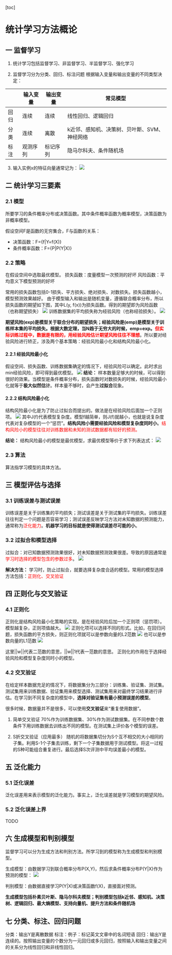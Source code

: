 [toc]

# 统计学习方法概论

## 一 监督学习

1. 统计学习包括监督学习、非监督学习、半监督学习、强化学习

2. 监督学习分为分类、回归、标注问题
根据输入变量和输出变量的不同类型决定：

||输入变量|输出变量|常见模型|
|---|---|---|---|
|回归|连续|连续|线性回归、逻辑回归|
|分类|连续|离散|k近邻、感知机、决策树、贝叶斯、SVM、神经网络|
|标注|观测序列|标记序列|隐马尔科夫、条件随机场|

3. 输入实例x的特征向量通常记为： 
![](./pic/lession1/1.jpg)

## 二 统计学习三要素

### 2.1 模型
所要学习的条件概率分布或决策函数。其中条件概率函数为概率模型，决策函数为非概率模型。

假设空间F是函数的无穷集合，F与函数的关系：
- 决策函数：F={f|Y=f(X)}
- 条件概率函数：F={P|P(Y|X)}

### 2.2 策略
在假设空间中选取最优模型。
损失函数：度量模型一次预测的好坏
风险函数：平均意义下模型预测的好坏

常用的损失函数包括0-1损失、平方损失、绝对损失、对数损失。损失函数越小，模型预测效果越好。
由于模型输入和输出是随机变量，遵循联合概率分布，所以损失函数的期望如下图，其中L(y, f(x))为损失函数。得到的期望即为风险函数（也称期望损失）
![](./pic/lession1/2.jpg)
训练数据集的平均损失称为经验风险（也称经验损失）。
![](./pic/lession1/3.jpg)

**期望风险(exp)是模型关于联合分布的期望损失；经验风险是(emp)是模型关于训练样本集的平均损失。根据大数定理，当N趋于无穷大的时候，emp=exp。<font color='red'>但实际训练过程中，数据是有限的，用经验风险估计期望风险往往不理想</font>**。所以要对经验风险进行矫正，涉及两个基本策略：经验风险最小化和结构风险最小化。

#### 2.2.1 经验风险最小化

假设空间、损失函数、训练数据集确定的情况下，经验风险可以确定。此时求出min经验风险，即可得到最优模型。
![](./pic/lession1/4.jpg)
**结论：** 样本数量足够大的时候，可以得到很好的效果。当模型是条件概率分布，损失函数时对数损失的时候，经验风险最小化就等于**极大似然估计**。样本量不够时，会产生**过拟合**现象。

#### 2.2.2 结构风险最小化

结构风险最小化是为了防止过拟合而提出的。做法是在经验风险后面加一个正则项。
![](./pic/lession1/5.jpg)
其中J(f)代表模型复杂度。模型f越简单，则J(f)就越小，也就是说复杂度代表对复杂模型的一个“惩罚”。**结构风险小需要经验风险和模型复杂度同时小**。<font color='red'>结构风险小的模型往往对训练数据和未知的测试数据都有较好的预测。</font>

**结论：** 结构风险最小的模型是最优模型，求最优模型等价于求下列表达式：
![](./pic/lession1/6.jpg)

### 2.3 算法

算法指学习模型的具体方法。

## 三 模型评估与选择

### 3.1 训练误差与测试误差

训练误差是关于训练集的平均损失；测试误差是关于测试集的平均损失。训练误差往往判定一个问题是否容易学习；测试误差反映学习方法对未知数据的预测能力，通常称为<font color='red'>泛化能力</font>。**机器学习的目标就是使得测试误差尽可能的小**。

### 3.2 过拟合和模型选择

过拟合：对已知数据预测效果很好，对未知数据预测效果很差。导致的原因通常是<font color='red'>学习时选择的模型包含的参数过多</font>。
![](./pic/lession1/7.jpg)

**解决方法：** 学习时，防止过拟合，就要选择复杂度合适的模型。常用的模型选择方法包括：<font color='red'>正则化、交叉验证</font>

## 四 正则化与交叉验证

### 4.1 正则化

正则化是结构风险最小化策略的实现。是在经验风险后加一个正则项（惩罚项）。模型越复杂，正则项值越大。
![](./pic/lession1/8.jpg)
正则化项可以选择不同的形式。比如，在回归问题，损失函数的平方损失，则正则化项就可以是参数向量的L2范数
![](./pic/lession1/9.jpg)
也可以是参数向量的L1范数
![](./pic/lession1/10.jpg)

这里||w||代表二范数的意思，||w||1代表一范数的意思。
正则化的作用在于选择经验风险和模型复杂度同时小的模型。

### 4.2 交叉验证

在给定样本数据充足的情况下，将数据集分为三部分：训练集、验证集、测试集。测试集用来训练数据、验证集用来模型选择、测试集用来对最终学习结果进行评估。在学习到不同复杂度的模型中，**选择对验证集有最小预测误差的模型**。

很多时候，数据量并不是很多，可以使用**交叉验证**来“重复使用数据”。

1. 简单交叉验证
70%作为训练数据集、30%作为测试数据集。在不同参数个数条件下用训练数据去训练出不同的模型。在测试集上评价各个模型的误差。

2. S折交叉验证（应用最多）
随机的将数据集切分为S个互不相交的大小相同的子集。利用S-1个子集去训练，剩下一个子集数据用于测试模型。将这一过程的S种可能组合重复进行。最后选择S次评测中平均误差最小的模型。

## 五 泛化能力

### 5.1 泛化误差

泛化误差用来表示模型的泛化能力。事实上，泛化误差就是学习模型的期望风险。

### 5.2 泛化误差上界

TODO

## 六 生成模型和判别模型

监督学习可以分为生成方法和判别方法。所学习到的模型称为生成模型和判别模型。

生成模型：由数据学习到联合概率分布P(X,Y)，然后求条件概率分布P(Y|X)作为预测的模型：
![](./pic/lession1/11.jpg)

判别模型：由数据直接学习P(Y|X)或决策函数f(X)，直接面对预测。

**生成模型包括朴素贝叶斯、隐马尔科夫模型；判别模型包括k近邻、感知机、决策树、逻辑回归、最大熵模型、支持向量机、提升方法和条件随机场**

## 七 分类、标注、回归问题

分类：输出Y是离散数据
标注：例子：标记英文文章中的名词短语
回归：输出Y是连续的。按照输出变量的个数分为一元回归或多元回归，按照输入和输出变量之间的关系分为线性回归和非线性回归。